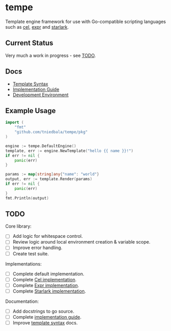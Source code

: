 # tempe
Template engine framework for use with Go-compatible scripting languages
such as [cel](https://github.com/google/cel-go), [expr](https://github.com/expr-lang/expr)
and [starlark](https://github.com/google/starlark-go).

## Current Status
Very much a work in progress - see [TODO](#todo).

## Docs
- [Template Syntax](./docs/template-syntax.md)
- [Implementation Guide](./docs/implementation-guid.md)
- [Development Environment](./docs/development-environment.md)

## Example Usage
```go
import (
    "fmt"
    "github.com/tniedbala/tempe/pkg"
)

engine := tempe.DefaultEngine()
template, err := engine.NewTemplate("hello {{ name }}!")
if err != nil {
    panic(err)
}

params := map[string]any{"name": "world"}
output, err := template.Render(params)
if err != nil {
    panic(err)
}
fmt.Println(output)
```

## TODO
Core library:
- [ ] Add logic for whitespace control.
- [ ] Review logic around local environment creation & variable scope.
- [ ] Improve error handling.
- [ ] Create test suite.

Implementations:
- [ ] Complete default implementation.
- [ ] Complete [Cel implementation](./engines/cel).
- [ ] Complete [Expr implementation](./engines/expr).
- [ ] Complete [Starlark implementation](./engines/starlark).

Documentation:
- [ ] Add docstrings to go source.
- [ ] Complete [implementation guide](./docs/implementation-guid.md).
- [ ] Improve [template syntax](./docs/template-syntax.md) docs.
